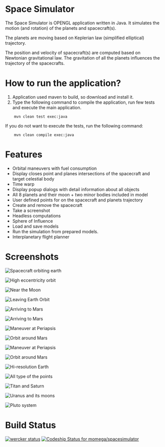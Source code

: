 Space Simulator
===============

The Space Simulator is OPENGL application written in Java. It simulates the motion (and rotation) of the planets
and spacecraft(s).

The planets are moving based on Keplerian law (simplified elliptical) trajectory.

The position and velocity of spacecraft(s) are computed based on Newtonian gravitational law. The gravitation of all the planets
influences the trajectory of the spacecrafts.

How to run the application?
===========================
1. Application used maven to build, so download and install it.
2. Type the following command to compile the application, run few tests and execute the main application.  
```
	mvn clean test exec:java
```

If you do not want to execute the tests, run the following command:
```
	mvn clean compile exec:java
```

Features
========

* Orbital maneuvers with fuel consumption
* Display closes point and planes intersections of the spacecraft and target celestial body
* Time warp
* Display popup dialogs with detail information about all objects
* All 8 planets and their moon + two minor bodies included in model
* User defined points for on the spacecraft and planets trajectory
* Create and remove the spacecraft
* Take a screenshot
* Headless computations
* Sphere of Influence
* Load and save models
* Run the simulation from prepared models.
* Interplanetary flight planner

Screenshots
===========

![Spacecraft orbiting earth](images/earth.png "Spacecraft orbiting earth")

![High eccentricity orbit](images/spacecraft.png "High eccentricity orbit")

![Near the Moon](images/moon.png "Near the Moon")

![Leaving Earth Orbit](images/leavingearth.png "Leaving Earth Orbit")

![Arriving to Mars](images/mars1.png "Arriving to Mars")

![Arriving to Mars](images/mars1.png "Arriving to Mars")

![Maneuver at Periapsis](images/mars2.png "Maneuver at Periapsis")

![Orbit around Mars](images/mars3.png "Orbit around Mars")

![Maneuver at Periapsis](images/venus.png "Orbiting Venus")

![Orbit around Mars](images/arrivetovenus.png "Approaching Venus")

![Hi-resolution Earth](images/earth_hi.png "Hi-resolution Earth")

![All type of the points](images/allpoints.png "All types of the points")

![Titan and Saturn](images/titan.png "Titan and Saturn")

![Uranus and its moons](images/uranus.png "Uranus and its moons")

![Pluto system](images/pluto.png "Pluto system")

Build Status
============
	
[![wercker status](https://app.wercker.com/status/262d561454952437fddc94f925ffc667/m/master "wercker status")](https://app.wercker.com/project/bykey/262d561454952437fddc94f925ffc667)
[![Codeship Status for momega/spacesimulator](https://codeship.com/projects/ef67ae30-6c58-0132-0fdd-2258e2e8174d/status?branch=master)](https://codeship.com/projects/54024)


